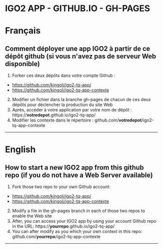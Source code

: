 # IGO2 APP - GITHUB.IO - GH-PAGES


# Français 
## Comment déployer une app IGO2 à partir de ce dépôt github (si vous n'avez pas de serveur Web disponible)

1. Forker ces deux dépôts dans votre compte Github :
* https://github.com/kingoli/igo2-tq-app/
* https://github.com/kingoli/igo2-tq-app-contexte
2. Modifier un fichier dans la branche gh-pages de chacun de ces deux dépôts pour déclencher la production du site Web
3. Après, accéder à votre application par votre nom de dépôt : https://**votredepot**.github.io/igo2-tq-app/
4. Modifier les contexte dans le répertoire : github.com/**votredepot**/igo2-tq-app-contexte

---

# English
## How to start a new IGO2 app from this github repo (if you do not have a Web Server available)

1. Fork those two repo to your own Github account:
* https://github.com/kingoli/igo2-tq-app/
* https://github.com/kingoli/igo2-tq-app-contexte
2. Modify a file in the gh-pages branch in each of those two repos to enable the Web site
3. After, you can access your IGO2 app by using your account Github repo in the URL: https://**yourrepo**.github.io/igo2-tq-app/
4. You can after modify as you which your own context in this repo: github.com/**yourrepo**/igo2-tq-app-contexte

---

